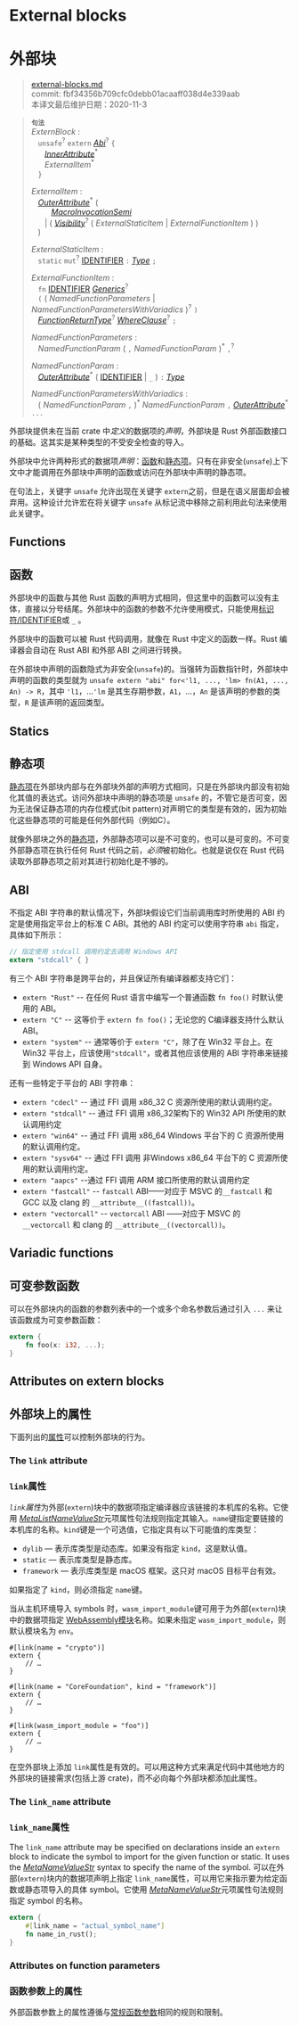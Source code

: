 # External blocks
# 外部块

>[external-blocks.md](https://github.com/rust-lang/reference/blob/master/src/items/external-blocks.md)\
>commit: fbf34356b709cfc0debb01acaaff038d4e339aab \
>本译文最后维护日期：2020-11-3

> **<sup>句法</sup>**\
> _ExternBlock_ :\
> &nbsp;&nbsp; `unsafe`<sup>?</sup> `extern` [_Abi_]<sup>?</sup> `{`\
> &nbsp;&nbsp; &nbsp;&nbsp; [_InnerAttribute_]<sup>\*</sup>\
> &nbsp;&nbsp; &nbsp;&nbsp; _ExternalItem_<sup>\*</sup>\
> &nbsp;&nbsp; `}`
>
> _ExternalItem_ :\
> &nbsp;&nbsp; [_OuterAttribute_]<sup>\*</sup> (\
> &nbsp;&nbsp; &nbsp;&nbsp; &nbsp;&nbsp; [_MacroInvocationSemi_]\
> &nbsp;&nbsp; &nbsp;&nbsp; | ( [_Visibility_]<sup>?</sup> ( _ExternalStaticItem_ | _ExternalFunctionItem_ ) )\
> &nbsp;&nbsp; )
>
> _ExternalStaticItem_ :\
> &nbsp;&nbsp; `static` `mut`<sup>?</sup> [IDENTIFIER] `:` [_Type_] `;`
>
> _ExternalFunctionItem_ :\
> &nbsp;&nbsp; `fn` [IDENTIFIER]&nbsp;[_Generics_]<sup>?</sup>\
> &nbsp;&nbsp; `(` ( _NamedFunctionParameters_ | _NamedFunctionParametersWithVariadics_ )<sup>?</sup> `)`\
> &nbsp;&nbsp; [_FunctionReturnType_]<sup>?</sup> [_WhereClause_]<sup>?</sup> `;`
>
> _NamedFunctionParameters_ :\
> &nbsp;&nbsp; _NamedFunctionParam_ ( `,` _NamedFunctionParam_ )<sup>\*</sup> `,`<sup>?</sup>
>
> _NamedFunctionParam_ :\
> &nbsp;&nbsp; [_OuterAttribute_]<sup>\*</sup> ( [IDENTIFIER] | `_` ) `:` [_Type_]
>
> _NamedFunctionParametersWithVariadics_ :\
> &nbsp;&nbsp; ( _NamedFunctionParam_ `,` )<sup>\*</sup> _NamedFunctionParam_ `,` [_OuterAttribute_]<sup>\*</sup> `...`

外部块提供未在当前 crate 中*定义*的数据项的*声明*，外部块是 Rust 外部函数接口的基础。这其实是某种类型的不受安全检查的导入。

外部块中允许两种形式的数据项*声明*：[函数][functions]和[静态项][statics]。只有在非安全(`unsafe`)上下文中才能调用在外部块中声明的函数或访问在外部块中声明的静态项。

在句法上，关键字 `unsafe` 允许出现在关键字 `extern`之前，但是在语义层面却会被弃用。这种设计允许宏在将关键字 `unsafe` 从标记流中移除之前利用此句法来使用此关键字。

## Functions
## 函数

外部块中的函数与其他 Rust 函数的声明方式相同，但这里中的函数可以没有主体，直接以分号结尾。外部块中的函数的参数不允许使用模式，只能使用[标识符/IDENTIFIER][IDENTIFIER]或 `_` 。

外部块中的函数可以被 Rust 代码调用，就像在 Rust 中定义的函数一样。Rust 编译器会自动在 Rust ABI 和外部 ABI 之间进行转换。

在外部块中声明的函数隐式为非安全(`unsafe`)的。当强转为函数指针时，外部块中声明的函数的类型就为 `unsafe extern "abi" for<'l1, ..., 'lm> fn(A1, ..., An) -> R`，其中 `'l1`，…`'lm` 是其生存期参数，`A1`，…，`An` 是该声明的参数的类型，`R` 是该声明的返回类型。

## Statics
## 静态项

[静态项][statics]在外部块内部与在外部块外部的声明方式相同，只是在外部块内部没有初始化其值的表达式。访问外部块中声明的静态项是 `unsafe` 的，不管它是否可变，因为无法保证静态项的内存位模式(bit pattern)对声明它的类型是有效的，因为初始化这些静态项的可能是任何外部代码（例如C）。

就像外部块之外的[静态项][statics]，外部静态项可以是不可变的，也可以是可变的。不可变外部静态项在执行任何 Rust 代码之前，*必须*被初始化。也就是说仅在 Rust 代码读取外部静态项之前对其进行初始化是不够的。

## ABI

不指定 ABI 字符串的默认情况下，外部块假设它们当前调用库时所使用的 ABI 约定是使用指定平台上的标准 C ABI。其他的 ABI 约定可以使用字符串 `abi` 指定，具体如下所示：

```rust
// 指定使用 stdcall 调用约定去调用 Windows API
extern "stdcall" { }
```

有三个 ABI 字符串是跨平台的，并且保证所有编译器都支持它们：

* `extern "Rust"` -- 在任何 Rust 语言中编写一个普通函数 `fn foo()` 时默认使用的 ABI。
* `extern "C"` -- 这等价于 `extern fn foo()`；无论您的 C编译器支持什么默认 ABI。
* `extern "system"` -- 通常等价于 `extern "C"`，除了在 Win32 平台上。在 Win32 平台上，应该使用`"stdcall"`，或者其他应该使用的 ABI 字符串来链接到 Windows API 自身。

还有一些特定于平台的 ABI 字符串：

* `extern "cdecl"` -- 通过 FFI 调用 x86\_32 C 资源所使用的默认调用约定。
* `extern "stdcall"` -- 通过 FFI 调用 x86\_32架构下的 Win32 API 所使用的默认调用约定 
* `extern "win64"` -- 通过 FFI 调用 x86\_64 Windows 平台下的 C 资源所使用的默认调用约定。
* `extern "sysv64"` -- 通过 FFI 调用 非Windows x86\_64 平台下的 C 资源所使用的默认调用约定。
* `extern "aapcs"` --通过 FFI 调用 ARM 接口所使用的默认调用约定
* `extern "fastcall"` -- `fastcall` ABI——对应于 MSVC 的`__fastcall` 和 GCC 以及 clang 的 `__attribute__((fastcall))`。
* `extern "vectorcall"` -- `vectorcall` ABI ——对应于 MSVC 的 `__vectorcall` 和 clang 的 `__attribute__((vectorcall))`。

## Variadic functions
## 可变参数函数

可以在外部块内的函数的参数列表中的一个或多个命名参数后通过引入 `...` 来让该函数成为可变参数函数：

```rust
extern {
    fn foo(x: i32, ...);
}
```

## Attributes on extern blocks
## 外部块上的属性

下面列出的[属性][attributes]可以控制外部块的行为。

### The `link` attribute
### `link`属性

*`link`属性*为外部(`extern`)块中的数据项指定编译器应该链接的本机库的名称。它使用 [_MetaListNameValueStr_]元项属性句法规则指定其输入。`name`键指定要链接的本机库的名称。`kind`键是一个可选值，它指定具有以下可能值的库类型：

- `dylib` — 表示库类型是动态库。如果没有指定 `kind`，这是默认值。
- `static` — 表示库类型是静态库。
- `framework` — 表示库类型是 macOS 框架。这只对 macOS 目标平台有效。

如果指定了 `kind`，则必须指定 `name`键。

当从主机环境导入 symbols 时，`wasm_import_module`键可用于为外部(`extern`)块中的数据项指定 [WebAssembly模块][WebAssembly module]名称。如果未指定 `wasm_import_module`，则默认模块名为 `env`。

<!-- ignore: requires extern linking -->
```rust,ignore
#[link(name = "crypto")]
extern {
    // …
}

#[link(name = "CoreFoundation", kind = "framework")]
extern {
    // …
}

#[link(wasm_import_module = "foo")]
extern {
    // …
}
```

在空外部块上添加 `link`属性是有效的。可以用这种方式来满足代码中其他地方的外部块的链接需求(包括上游 crate)，而不必向每个外部块都添加此属性。

### The `link_name` attribute
### `link_name`属性


The `link_name` attribute may be specified on declarations inside an `extern`
block to indicate the symbol to import for the given function or static. It
uses the [_MetaNameValueStr_] syntax to specify the name of the symbol.
可以在外部(`extern`)块内的数据项声明上指定 `link_name`属性，可以用它来指示要为给定函数或静态项导入的具体 symbol。它使用 [_MetaNameValueStr_]元项属性句法规则指定 symbol 的名称。

```rust
extern {
    #[link_name = "actual_symbol_name"]
    fn name_in_rust();
}
```

### Attributes on function parameters
### 函数参数上的属性

外部函数参数上的属性遵循与[常规函数参数][regular function parameters]相同的规则和限制。

[IDENTIFIER]: ../identifiers.md
[WebAssembly module]: https://webassembly.github.io/spec/core/syntax/modules.html
[functions]: functions.md
[statics]: static-items.md
[_Abi_]: functions.md
[_FunctionReturnType_]: functions.md
[_Generics_]: generics.md
[_InnerAttribute_]: ../attributes.md
[_MacroInvocationSemi_]: ../macros.md#macro-invocation
[_MetaListNameValueStr_]: ../attributes.md#meta-item-attribute-syntax
[_MetaNameValueStr_]: ../attributes.md#meta-item-attribute-syntax
[_OuterAttribute_]: ../attributes.md
[_Type_]: ../types.md#type-expressions
[_Visibility_]: ../visibility-and-privacy.md
[_WhereClause_]: generics.md#where-clauses
[attributes]: ../attributes.md
[regular function parameters]: functions.md#attributes-on-function-parameters

<!-- 2020-11-3 -->
<!-- checked -->
